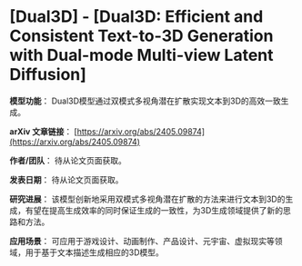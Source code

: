 # [Dual3D] - [Dual3D: Efficient and Consistent Text-to-3D Generation with Dual-mode Multi-view Latent Diffusion]

**模型功能**：
Dual3D模型通过双模式多视角潜在扩散实现文本到3D的高效一致生成。

**arXiv 文章链接**：
[https://arxiv.org/abs/2405.09874](https://arxiv.org/abs/2405.09874)

**作者/团队**：
待从论文页面获取。

**发表日期**：
待从论文页面获取。

**研究进展**：
该模型创新地采用双模式多视角潜在扩散的方法来进行文本到3D的生成，有望在提高生成效率的同时保证生成的一致性，为3D生成领域提供了新的思路和方法。

**应用场景**：
可应用于游戏设计、动画制作、产品设计、元宇宙、虚拟现实等领域，用于基于文本描述生成相应的3D模型。